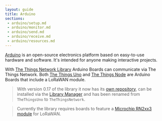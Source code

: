 ```yaml
---
layout: guide
title: Arduino
sections:
 - arduino/setup.md
 - arduino/monitor.md
 - arduino/send.md
 - arduino/receive.md
 - arduino/resources.md
---
```


[Arduino](https://www.arduino.cc/en/Guide/Introduction) is an open-source electronics platform based on easy-to-use hardware and software. It's intended for anyone making interactive projects.

With [The Things Network Library](https://github.com/thethingsnetwork/arduino-library) Arduino Boards can communicate via The Things Network. Both [The Things Uno](/uno/) and [The Things Node](/node/) are Arduino Boards that include a LoRaWAN module.

> With version 0.17 of the library it now has its [own repository](https://github.com/thethingsnetwork/arduino-library), can be installed via the [Library Manager](https://www.arduino.cc/en/Guide/Libraries#toc3) and has been renamed from `TheThingsUno` to `TheThingsNetwork`.

> Currently the library requires boards to feature a [Microchip RN2xx3 module](http://www.microchip.com/design-centers/wireless-connectivity/embedded-wireless/lora-technology) for LoRaWAN.